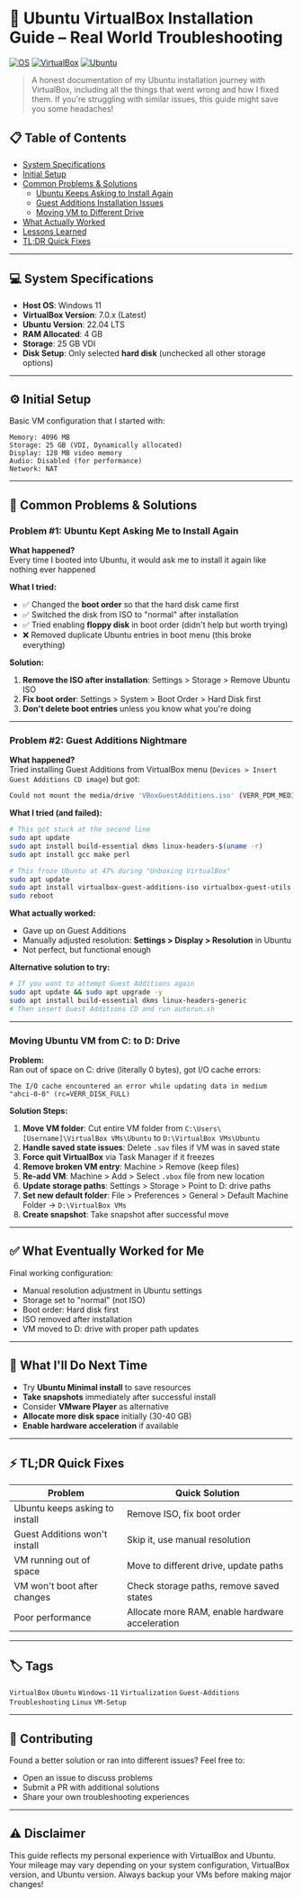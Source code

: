 # 🐧 Ubuntu VirtualBox Installation Guide – Real World Troubleshooting

[![OS](https://img.shields.io/badge/Host%20OS-Windows%2011-blue)]()
[![VirtualBox](https://img.shields.io/badge/VirtualBox-7.x-orange)]()
[![Ubuntu](https://img.shields.io/badge/Ubuntu-22.04%20LTS-red)]()

> A honest documentation of my Ubuntu installation journey with VirtualBox, including all the things that went wrong and how I fixed them. If you're struggling with similar issues, this guide might save you some headaches! 

## 📋 Table of Contents

- [System Specifications](#-system-specifications)
- [Initial Setup](#️-initial-setup)
- [Common Problems & Solutions](#-common-problems--solutions)
  - [Ubuntu Keeps Asking to Install Again](#problem-1-ubuntu-kept-asking-me-to-install-again)
  - [Guest Additions Installation Issues](#problem-2-guest-additions-nightmare)
  - [Moving VM to Different Drive](#moving-ubuntu-vm-from-c-to-d-drive)
- [What Actually Worked](#-what-eventually-worked-for-me)
- [Lessons Learned](#-what-ill-do-next-time)
- [TL;DR Quick Fixes](#-tldr-quick-fixes)

---

## 💻 System Specifications

- **Host OS**: Windows 11
- **VirtualBox Version**: 7.0.x (Latest)
- **Ubuntu Version**: 22.04 LTS
- **RAM Allocated**: 4 GB
- **Storage**: 25 GB VDI
- **Disk Setup**: Only selected **hard disk** (unchecked all other storage options)

---

## ⚙️ Initial Setup

Basic VM configuration that I started with:

```
Memory: 4096 MB
Storage: 25 GB (VDI, Dynamically allocated)
Display: 128 MB video memory
Audio: Disabled (for performance)
Network: NAT
```

---

## 🔧 Common Problems & Solutions

### Problem #1: Ubuntu Kept Asking Me to Install Again

**What happened?**  
Every time I booted into Ubuntu, it would ask me to install it again like nothing ever happened 

**What I tried:**
- ✅ Changed the **boot order** so that the hard disk came first
- ✅ Switched the disk from ISO to "normal" after installation
- ✅ Tried enabling **floppy disk** in boot order (didn't help but worth trying)
- ❌ Removed duplicate Ubuntu entries in boot menu (this broke everything)

**Solution:**
1. **Remove the ISO after installation**: Settings > Storage > Remove Ubuntu ISO
2. **Fix boot order**: Settings > System > Boot Order > Hard Disk first
3. **Don't delete boot entries** unless you know what you're doing

---

### Problem #2: Guest Additions Nightmare

**What happened?**  
Tried installing Guest Additions from VirtualBox menu (`Devices > Insert Guest Additions CD image`) but got:

```bash
Could not mount the media/drive 'VBoxGuestAdditions.iso' (VERR_PDM_MEDIA_LOCKED)
```

**What I tried (and failed):**

```bash
# This got stuck at the second line
sudo apt update
sudo apt install build-essential dkms linux-headers-$(uname -r)
sudo apt install gcc make perl
```

```bash
# This froze Ubuntu at 47% during "Unboxing VirtualBox"
sudo apt update
sudo apt install virtualbox-guest-additions-iso virtualbox-guest-utils
sudo reboot
```

**What actually worked:**
- Gave up on Guest Additions 
- Manually adjusted resolution: **Settings > Display > Resolution** in Ubuntu
- Not perfect, but functional enough

**Alternative solution to try:**
```bash
# If you want to attempt Guest Additions again
sudo apt update && sudo apt upgrade -y
sudo apt install build-essential dkms linux-headers-generic
# Then insert Guest Additions CD and run autorun.sh
```

---

### Moving Ubuntu VM from C: to D: Drive

**Problem:**  
Ran out of space on C: drive (literally 0 bytes), got I/O cache errors:
```
The I/O cache encountered an error while updating data in medium "ahci-0-0" (rc=VERR_DISK_FULL)
```

**Solution Steps:**
1. **Move VM folder**: Cut entire VM folder from `C:\Users\[Username]\VirtualBox VMs\Ubuntu` to `D:\VirtualBox VMs\Ubuntu`
2. **Handle saved state issues**: Delete `.sav` files if VM was in saved state
3. **Force quit VirtualBox** via Task Manager if it freezes
4. **Remove broken VM entry**: Machine > Remove (keep files)
5. **Re-add VM**: Machine > Add > Select `.vbox` file from new location
6. **Update storage paths**: Settings > Storage > Point to D: drive paths
7. **Set new default folder**: File > Preferences > General > Default Machine Folder → `D:\VirtualBox VMs`
8. **Create snapshot**: Take snapshot after successful move

---

## ✅ What Eventually Worked for Me

Final working configuration:
- Manual resolution adjustment in Ubuntu settings
- Storage set to "normal" (not ISO)
- Boot order: Hard disk first
- ISO removed after installation
- VM moved to D: drive with proper path updates

---

## 🔮 What I'll Do Next Time

- Try **Ubuntu Minimal install** to save resources
- **Take snapshots** immediately after successful install
- Consider **VMware Player** as alternative
- **Allocate more disk space** initially (30-40 GB)
- **Enable hardware acceleration** if available

---

## ⚡ TL;DR Quick Fixes

| Problem | Quick Solution |
|---------|----------------|
| Ubuntu keeps asking to install | Remove ISO, fix boot order |
| Guest Additions won't install | Skip it, use manual resolution |
| VM running out of space | Move to different drive, update paths |
| VM won't boot after changes | Check storage paths, remove saved states |
| Poor performance | Allocate more RAM, enable hardware acceleration |

---

## 🏷️ Tags

`VirtualBox` `Ubuntu` `Windows-11` `Virtualization` `Guest-Additions` `Troubleshooting` `Linux` `VM-Setup`

---

## 🤝 Contributing

Found a better solution or ran into different issues? Feel free to:
- Open an issue to discuss problems
- Submit a PR with additional solutions
- Share your own troubleshooting experiences

---

## ⚠️ Disclaimer

This guide reflects my personal experience with VirtualBox and Ubuntu. Your mileage may vary depending on your system configuration, VirtualBox version, and Ubuntu version. Always backup your VMs before making major changes!
